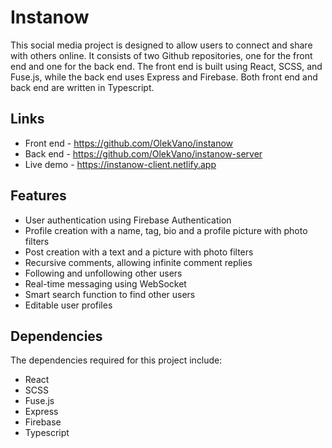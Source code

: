 # Instanow

This social media project is designed to allow users to connect and share with others online. It consists of two Github repositories, one for the front end and one for the back end. The front end is built using React, SCSS, and Fuse.js, while the back end uses Express and Firebase. Both front end and back end are written in Typescript.

## Links
* Front end - https://github.com/OlekVano/instanow
* Back end - https://github.com/OlekVano/instanow-server
* Live demo - https://instanow-client.netlify.app

## Features

* User authentication using Firebase Authentication
* Profile creation with a name, tag, bio and a profile picture with photo filters
* Post creation with a text and a picture with photo filters
* Recursive comments, allowing infinite comment replies
* Following and unfollowing other users
* Real-time messaging using WebSocket
* Smart search function to find other users
* Editable user profiles

## Dependencies

The dependencies required for this project include:

* React
* SCSS
* Fuse.js
* Express
* Firebase
* Typescript